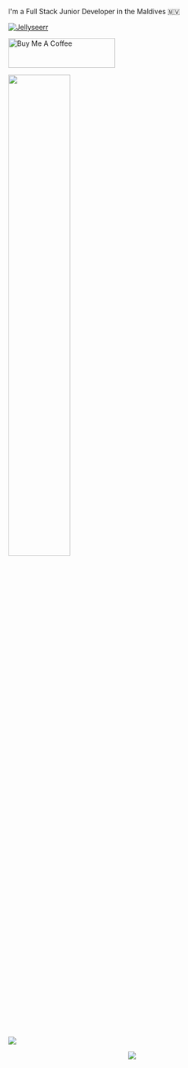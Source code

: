  I'm a Full Stack Junior Developer in the Maldives 🇲🇻

 [![Jellyseerr](https://github-readme-stats.vercel.app/api/pin/?username=Fallenbagel&repo=jellyseerr)](https://github.com/Fallenbagel/jellyseerr)

<a href="https://www.buymeacoffee.com/fallen.bagel" target="_blank"><img src="https://cdn.buymeacoffee.com/buttons/v2/default-black.png" alt="Buy Me A Coffee" style="height: 60px !important;width: 217px !important;" ></a>

<p>
  <img height="50%" width="auto" src ="https://github-readme-stats.vercel.app/api/top-langs/?username=fallenbagel&layout=compact&hide_border=true&theme=darcula&bg_color=00000000&langs_count=6"><br/>
  <img src ="https://github-readme-streak-stats.herokuapp.com?user=fallenbagel&theme=darcula&hide_border=true&background=FFFFFF00">
  <br>
</p>

<p align="center">
  <a href="https://skillicons.dev">
    <img src="https://skillicons.dev/icons?i=git,docker,vim,ae,alpinejs,bash,blender,bootstrap,cloudflare,css,bots,express,fastapi,flask,github,graphql,html,ai,js,laravel,linux,mysql,neovim,nestjs,nextjs,nginx,nodejs,ps,php,postgres,powershell,postman,pr,py,raspberrypi,react,regex,rust,sqlite,tailwind,ts,unity,vscode,wordpress" />
  </a>
</p>

<br/>


